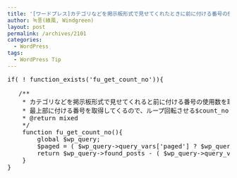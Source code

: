 ```yaml
---
title: '[ワードプレス]カテゴリなどを掲示板形式で見せてくれたときに前に付ける番号の使用数を取得する関数'
author: 녹풍(綠風, Windgreen)
layout: post
permalink: /archives/2101
categories:
  - WordPress
tags:
  - WordPress Tip
---
```

<pre>if( ! function_exists('fu_get_count_no')){

   /**
    * カテゴリなどを掲示板形式で見せてくれると前に付ける番号の使用数を取得する関数である。
    * 最上部に付ける番号を取得してくるので、ループ回転させる$count_no-- をしてくれれば良い。
    * @return mixed
    */
    function fu_get_count_no(){
        global $wp_query;
        $paged = ( $wp_query-&gt;query_vars['paged'] ? $wp_query-&gt;query_vars['paged'] : 1 );
        return $wp_query-&gt;found_posts - ( $wp_query-&gt;query_vars['posts_per_page'] * ($paged - 1) );
    }
}</pre>